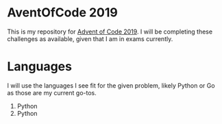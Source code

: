 # AventOfCode 2019
This is my repository for [Advent of Code 2019](https://adventofcode.com/2019). 
I will be completing these challenges as available, given that I am in exams currently.

# Languages
I will use the languages I see fit for the given problem, likely Python or Go as those are my current go-tos.
 1. Python
 2. Python
